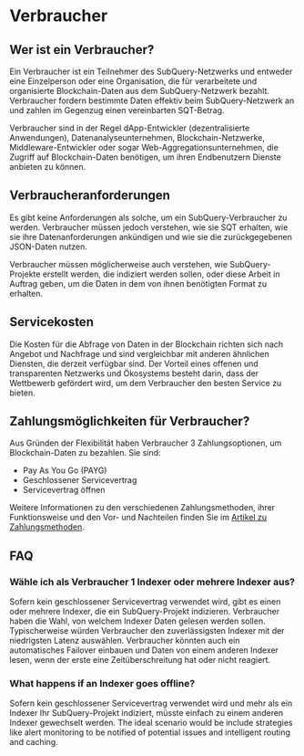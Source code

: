 # Verbraucher

## Wer ist ein Verbraucher?

Ein Verbraucher ist ein Teilnehmer des SubQuery-Netzwerks und entweder eine Einzelperson oder eine Organisation, die für verarbeitete und organisierte Blockchain-Daten aus dem SubQuery-Netzwerk bezahlt. Verbraucher fordern bestimmte Daten effektiv beim SubQuery-Netzwerk an und zahlen im Gegenzug einen vereinbarten SQT-Betrag.

Verbraucher sind in der Regel dApp-Entwickler (dezentralisierte Anwendungen), Datenanalyseunternehmen, Blockchain-Netzwerke, Middleware-Entwickler oder sogar Web-Aggregationsunternehmen, die Zugriff auf Blockchain-Daten benötigen, um ihren Endbenutzern Dienste anbieten zu können.

## Verbraucheranforderungen

Es gibt keine Anforderungen als solche, um ein SubQuery-Verbraucher zu werden. Verbraucher müssen jedoch verstehen, wie sie SQT erhalten, wie sie ihre Datenanforderungen ankündigen und wie sie die zurückgegebenen JSON-Daten nutzen.

Verbraucher müssen möglicherweise auch verstehen, wie SubQuery-Projekte erstellt werden, die indiziert werden sollen, oder diese Arbeit in Auftrag geben, um die Daten in dem von ihnen benötigten Format zu erhalten.

## Servicekosten

Die Kosten für die Abfrage von Daten in der Blockchain richten sich nach Angebot und Nachfrage und sind vergleichbar mit anderen ähnlichen Diensten, die derzeit verfügbar sind. Der Vorteil eines offenen und transparenten Netzwerks und Ökosystems besteht darin, dass der Wettbewerb gefördert wird, um dem Verbraucher den besten Service zu bieten.

## Zahlungsmöglichkeiten für Verbraucher?

Aus Gründen der Flexibilität haben Verbraucher 3 Zahlungsoptionen, um Blockchain-Daten zu bezahlen. Sie sind:

- Pay As You Go (PAYG)
- Geschlossener Servicevertrag
- Servicevertrag öffnen

Weitere Informationen zu den verschiedenen Zahlungsmethoden, ihrer Funktionsweise und den Vor- und Nachteilen finden Sie im [Artikel zu Zahlungsmethoden](./payment-methods.md).

## FAQ

### Wähle ich als Verbraucher 1 Indexer oder mehrere Indexer aus?

Sofern kein geschlossener Servicevertrag verwendet wird, gibt es einen oder mehrere Indexer, die ein SubQuery-Projekt indizieren. Verbraucher haben die Wahl, von welchem Indexer Daten gelesen werden sollen. Typischerweise würden Verbraucher den zuverlässigsten Indexer mit der niedrigsten Latenz auswählen. Verbraucher könnten auch ein automatisches Failover einbauen und Daten von einem anderen Indexer lesen, wenn der erste eine Zeitüberschreitung hat oder nicht reagiert.

### What happens if an Indexer goes offline?

Sofern kein geschlossener Servicevertrag verwendet wird und mehr als ein Indexer Ihr SubQuery-Projekt indiziert, müsste einfach zu einem anderen Indexer gewechselt werden. The ideal scenario would be include strategies like alert monitoring to be notified of potential issues and intelligent routing and caching.
